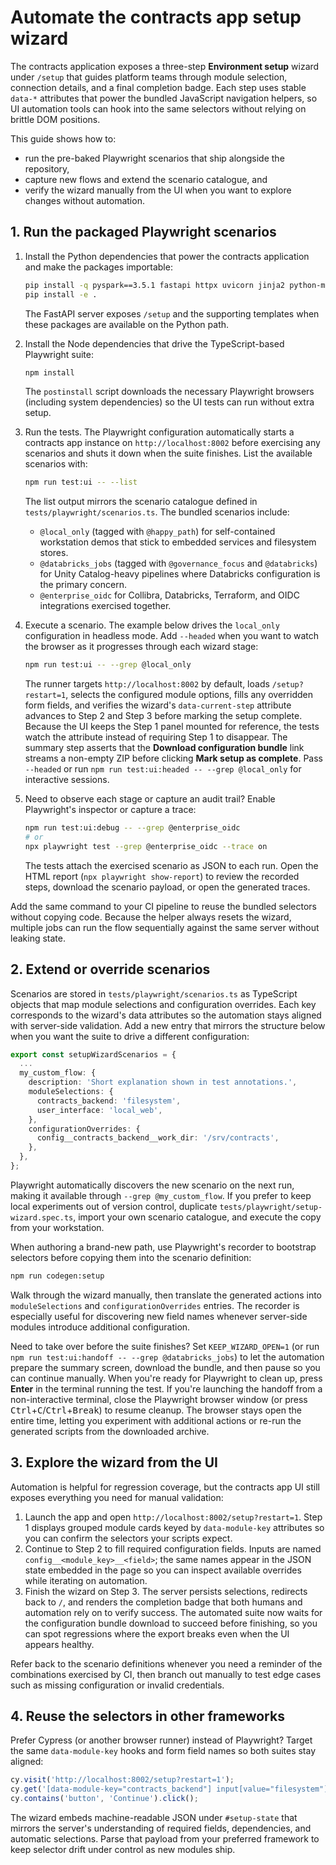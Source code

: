 # Automate the contracts app setup wizard

The contracts application exposes a three-step **Environment setup** wizard under `/setup` that guides platform teams through module selection, connection details, and a final completion badge. Each step uses stable `data-*` attributes that power the bundled JavaScript navigation helpers, so UI automation tools can hook into the same selectors without relying on brittle DOM positions.

This guide shows how to:

- run the pre-baked Playwright scenarios that ship alongside the repository,
- capture new flows and extend the scenario catalogue, and
- verify the wizard manually from the UI when you want to explore changes without automation.

## 1. Run the packaged Playwright scenarios

1. Install the Python dependencies that power the contracts application and make the packages importable:

   ```bash
   pip install -q pyspark==3.5.1 fastapi httpx uvicorn jinja2 python-multipart
   pip install -e .
   ```

   The FastAPI server exposes `/setup` and the supporting templates when these packages are available on the Python path.
2. Install the Node dependencies that drive the TypeScript-based Playwright suite:

   ```bash
   npm install
   ```

   The `postinstall` script downloads the necessary Playwright browsers (including system dependencies) so the UI tests can run without extra setup.
3. Run the tests. The Playwright configuration automatically starts a contracts app instance on `http://localhost:8002` before exercising any scenarios and shuts it down when the suite finishes. List the available scenarios with:

   ```bash
   npm run test:ui -- --list
   ```

   The list output mirrors the scenario catalogue defined in `tests/playwright/scenarios.ts`. The bundled scenarios include:

   - `@local_only` (tagged with `@happy_path`) for self-contained workstation demos that stick to embedded services and filesystem stores.
   - `@databricks_jobs` (tagged with `@governance_focus` and `@databricks`) for Unity Catalog-heavy pipelines where Databricks configuration is the primary concern.
   - `@enterprise_oidc` for Collibra, Databricks, Terraform, and OIDC integrations exercised together.

4. Execute a scenario. The example below drives the `local_only` configuration in headless mode. Add `--headed` when you want to watch the browser as it progresses through each wizard stage:

   ```bash
   npm run test:ui -- --grep @local_only
   ```

   The runner targets `http://localhost:8002` by default, loads `/setup?restart=1`, selects the configured module options, fills any overridden form fields, and verifies the wizard's `data-current-step` attribute advances to Step 2 and Step 3 before marking the setup complete. Because the UI keeps the Step 1 panel mounted for reference, the tests watch the attribute instead of requiring Step 1 to disappear. The summary step asserts that the **Download configuration bundle** link streams a non-empty ZIP before clicking **Mark setup as complete**. Pass `--headed` or run `npm run test:ui:headed -- --grep @local_only` for interactive sessions.

5. Need to observe each stage or capture an audit trail? Enable Playwright's inspector or capture a trace:

   ```bash
   npm run test:ui:debug -- --grep @enterprise_oidc
   # or
   npx playwright test --grep @enterprise_oidc --trace on
   ```

   The tests attach the exercised scenario as JSON to each run. Open the HTML report (`npx playwright show-report`) to review the recorded steps, download the scenario payload, or open the generated traces.

Add the same command to your CI pipeline to reuse the bundled selectors without copying code. Because the helper always resets the wizard, multiple jobs can run the flow sequentially against the same server without leaking state.

## 2. Extend or override scenarios

Scenarios are stored in `tests/playwright/scenarios.ts` as TypeScript objects that map module selections and configuration overrides. Each key corresponds to the wizard's data attributes so the automation stays aligned with server-side validation. Add a new entry that mirrors the structure below when you want the suite to drive a different configuration:

```ts
export const setupWizardScenarios = {
  ...
  my_custom_flow: {
    description: 'Short explanation shown in test annotations.',
    moduleSelections: {
      contracts_backend: 'filesystem',
      user_interface: 'local_web',
    },
    configurationOverrides: {
      config__contracts_backend__work_dir: '/srv/contracts',
    },
  },
};
```

Playwright automatically discovers the new scenario on the next run, making it available through `--grep @my_custom_flow`. If you prefer to keep local experiments out of version control, duplicate `tests/playwright/setup-wizard.spec.ts`, import your own scenario catalogue, and execute the copy from your workstation.

When authoring a brand-new path, use Playwright's recorder to bootstrap selectors before copying them into the scenario definition:

```bash
npm run codegen:setup
```

Walk through the wizard manually, then translate the generated actions into `moduleSelections` and `configurationOverrides` entries. The recorder is especially useful for discovering new field names whenever server-side modules introduce additional configuration.

Need to take over before the suite finishes? Set `KEEP_WIZARD_OPEN=1` (or run `npm run test:ui:handoff -- --grep @databricks_jobs`) to let the automation prepare the summary screen, download the bundle, and then pause so you can continue manually. When you're ready for Playwright to clean up, press **Enter** in the terminal running the test. If you're launching the handoff from a non-interactive terminal, close the Playwright browser window (or press <kbd>Ctrl</kbd>+<kbd>C</kbd>/<kbd>Ctrl</kbd>+<kbd>Break</kbd>) to resume cleanup. The browser stays open the entire time, letting you experiment with additional actions or re-run the generated scripts from the downloaded archive.

## 3. Explore the wizard from the UI

Automation is helpful for regression coverage, but the contracts app UI still exposes everything you need for manual validation:

1. Launch the app and open `http://localhost:8002/setup?restart=1`. Step 1 displays grouped module cards keyed by `data-module-key` attributes so you can confirm the selectors your scripts expect.
2. Continue to Step 2 to fill required configuration fields. Inputs are named `config__<module_key>__<field>`; the same names appear in the JSON state embedded in the page so you can inspect available overrides while iterating on automation.
3. Finish the wizard on Step 3. The server persists selections, redirects back to `/`, and renders the completion badge that both humans and automation rely on to verify success. The automated suite now waits for the configuration bundle download to succeed before finishing, so you can spot regressions where the export breaks even when the UI appears healthy.

Refer back to the scenario definitions whenever you need a reminder of the combinations exercised by CI, then branch out manually to test edge cases such as missing configuration or invalid credentials.

## 4. Reuse the selectors in other frameworks

Prefer Cypress (or another browser runner) instead of Playwright? Target the same `data-module-key` hooks and form field names so both suites stay aligned:

```js
cy.visit('http://localhost:8002/setup?restart=1');
cy.get('[data-module-key="contracts_backend"] input[value="filesystem"]').check();
cy.contains('button', 'Continue').click();
```

The wizard embeds machine-readable JSON under `#setup-state` that mirrors the server's understanding of required fields, dependencies, and automatic selections. Parse that payload from your preferred framework to keep selector drift under control as new modules ship.
